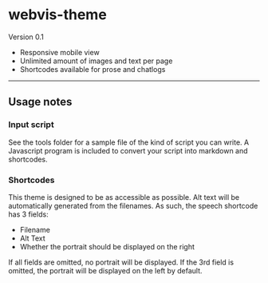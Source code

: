 # webvis-theme

Version 0.1

- Responsive mobile view
- Unlimited amount of images and text per page
- Shortcodes available for prose and chatlogs

---
## Usage notes

### Input script

See the tools folder for a sample file of the kind of script you can write. A Javascript program is included to convert your script into markdown and shortcodes.

### Shortcodes

This theme is designed to be as accessible as possible. Alt text will be automatically generated from the filenames. As such, the speech shortcode has 3 fields:

- Filename
- Alt Text
- Whether the portrait should be displayed on the right

If all fields are omitted, no portrait will be displayed.
If the 3rd field is omitted, the portrait will be displayed on the left by default.
